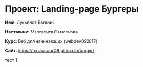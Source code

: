 # Проект: Landing-page Бургеры

**Имя**: Лукьянов Евгений

**Наставник**: Маргарита Самсонова

**Курс**: Веб для начинающих (webdev092017)

**Сайт**: https://mrraccoon58.github.io/burger/

тест 1
